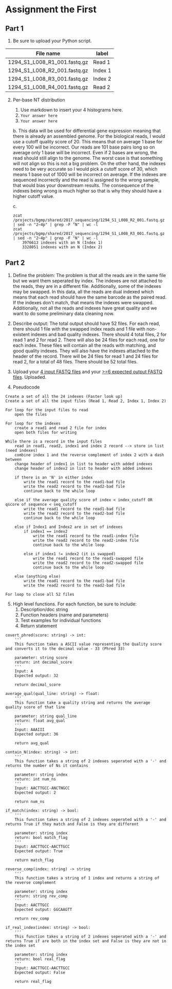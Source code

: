 # Assignment the First

## Part 1
1. Be sure to upload your Python script.

| File name | label |
|---|---|
| 1294_S1_L008_R1_001.fastq.gz | Read 1 |
| 1294_S1_L008_R2_001.fastq.gz | Index 1 |
| 1294_S1_L008_R3_001.fastq.gz | Index 2 |
| 1294_S1_L008_R4_001.fastq.gz | Read 2 |

2. Per-base NT distribution
    1. Use markdown to insert your 4 histograms here.
    2. ```Your answer here```
    3. ```Your answer here```

    b. This data will be used for differential gene expression meaning that there is already an assembled genome. For the biological reads, I would use a cutoff    quality score of 20. This means that on average 1 base for every 100 will be incorrect. Our reads are 101 base pairs long so on average only 1 base will be incorrect. Even if 2 bases are wrong, the read should still align to the genome. The worst case is that something will not align so this is not a big problem. On the other hand, the indexes need to be very accurate so I would pick a cutoff score of 30, which means 1 base out of 1000 will be incorrect on average. If the indexes are sequenced incorrectly and the read is assigned to the wrong sample, that would bias your downstream results. The consequence of the indexes being wrong is much higher so that is why they should have a higher cutoff value. 

    c. 
    ```
    zcat /projects/bgmp/shared/2017_sequencing/1294_S1_L008_R2_001.fastq.gz | sed -n "2~4p" | grep -F "N" | wc -l
    zcat /projects/bgmp/shared/2017_sequencing/1294_S1_L008_R3_001.fastq.gz | sed -n "2~4p" | grep -F "N" | wc -l
        3976613 indexes with an N (Index 1)
        3328051 indexes with an N (Index 2)
    ```
    
## Part 2
1. Define the problem: The problem is that all the reads are in the same file but we want them seperated by index. The indexes are not attached to the reads, they are in a different file. Additionally, some of the indexes may be swapped. In this data, all the reads are dual indexed which means that each read should have the same barcode as the paired read. If the indexes don't match, that means the indexes were swapped. Additionally, not all the reads and indexes have great quality and we want to do some preliminary data cleaning now. 

2. Describe output: The total output should have 52 files. For each read, there should 1 file with the swapped index reads and 1 file with non-existent indexes and bad quality indexes. There should 4 total files, 2 for read 1 and 2 for read 2. There will also be 24 files for each read, one for each index. These files will contain all the reads with matching, and good quality indexes. They will also have the indexes attached to the header of the record. There will be 24 files for read 1 and 24 files for read 2, for a total of 48 files. There should be 52 total files.  

3. Upload your [4 input FASTQ files](../TEST-input_FASTQ) and your [>=6 expected output FASTQ files](../TEST-output_FASTQ).
Uploaded.

4. Pseudocode

```
Create a set of all the 24 indexes (Faster look up)
Create a set of all the input files (Read 1, Read 2, Index 1, Index 2)

For loop for the input files to read
    open the files

For loop for the indexes
    create a read1 and read 2 file for index
    open both files for writing

While there is a record in the input files
    read in read1, read2, index1 and index 2 record --> store in list (need indexes)
    combine index 1 and the reverse complement of index 2 with a dash between
    change header of index1 in list to header with added indexes
    change header of index2 in list to header with added indexes

    if there is an 'N' in either index
        write the read1 record to the read1-bad file
        write the read2 record to the read2-bad file
        continue back to the while loop

    else if the average quality score of index < index_cutoff OR qscore of sequence < seq_cutoff
        write the read1 record to the read1-bad file
        write the read2 record to the read2-bad file
        continue back to the while loop

    else if Index1 and Index2 are in set of indexes
        if index1 == index2
            write the read1 record to the read1-index file
            write the read2 record to the read2-index file
            continue back to the while loop

        else if index1 != index2 (it is swapped)
            write the read1 record to the read1-swapped file
            write the read2 record to the read2-swapped file
            continue back to the while loop

    else (anything else)
        write the read1 record to the read1-bad file
        write the read2 record to the read2-bad file

For loop to close all 52 files
```

5. High level functions. For each function, be sure to include:
    1. Description/doc string
    2. Function headers (name and parameters)
    3. Test examples for individual functions
    4. Return statement

```
covert_phred(score: string) -> int:
    '''
    This function takes a ASCII value representing the Quality score and converts it to the decimal value - 33 (Phred 33)

    parameter: string score
    return: int decimal_score
    '''
    Input: A
    Expected output: 32

    return decimal_score
```    
```
average_qual(qual_line: string) -> float:
    '''
    This function take a quality string and returns the average quality score of that line

    parameter: string qual_line
    return: float avg_qual
    '''
    Input: AAAIII
    Expected output: 36

    return avg_qual
```
```
contain_N(index: string) -> int:
    '''
    This function takes a string of 2 indexes seperated with a '-' and returns the number of Ns it contains

    parameter: string index
    return: int num_ns
    '''
    Input: AACTTGCC-ANCTNGCC
    Expected output: 2

    return num_ns
```
```
if_match(index: string) -> bool:
    '''
    This function takes a string of 2 indexes seperated with a '-' and returns True if they match and False is they are different 

    parameter: string index
    return: bool match_flag
    '''
    Input: AACTTGCC-AACTTGCC
    Expected output: True

    return match_flag
```
```
reverse_comp(index: string) -> string
    '''
    This function takes a string of 1 index and returns a string of the reverse complement 

    parameter: string index
    return: string rev_comp
    '''
    Input: AACTTGCC
    Expected output: GGCAAGTT

    return rev_comp
```
```
if_real_index(index: string) -> bool:
    '''
    This function takes a string of 2 indexes seperated with a '-' and returns True if are both in the index set and False is they are not in the index set

    parameter: string index
    return: bool real_flag
    '''
    Input: AACTTGCC-AACTTGCC
    Expected output: False

    return real_flag
```
